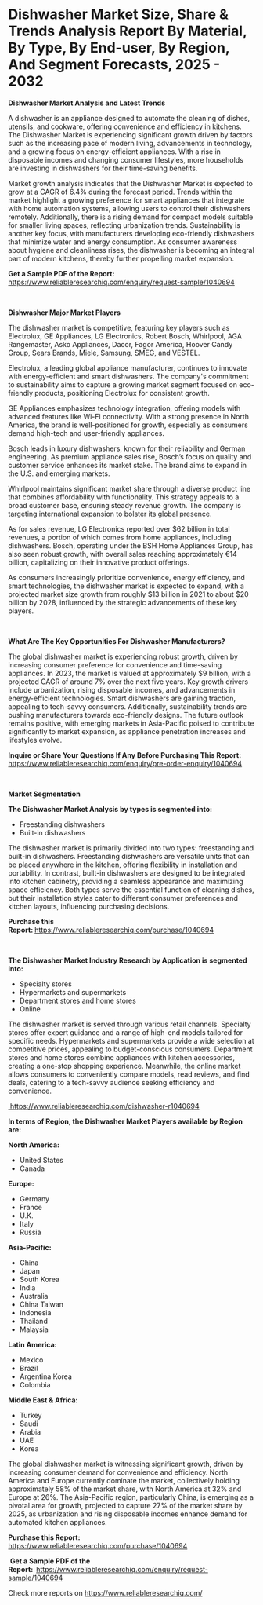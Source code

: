 <p><h1>Dishwasher Market Size, Share & Trends Analysis Report By Material, By Type, By End-user, By Region, And Segment Forecasts, 2025 - 2032</h1></p><p><strong>Dishwasher Market Analysis and Latest Trends</strong></p>
<p><p>A dishwasher is an appliance designed to automate the cleaning of dishes, utensils, and cookware, offering convenience and efficiency in kitchens. The Dishwasher Market is experiencing significant growth driven by factors such as the increasing pace of modern living, advancements in technology, and a growing focus on energy-efficient appliances. With a rise in disposable incomes and changing consumer lifestyles, more households are investing in dishwashers for their time-saving benefits.</p><p>Market growth analysis indicates that the Dishwasher Market is expected to grow at a CAGR of 6.4% during the forecast period. Trends within the market highlight a growing preference for smart appliances that integrate with home automation systems, allowing users to control their dishwashers remotely. Additionally, there is a rising demand for compact models suitable for smaller living spaces, reflecting urbanization trends. Sustainability is another key focus, with manufacturers developing eco-friendly dishwashers that minimize water and energy consumption. As consumer awareness about hygiene and cleanliness rises, the dishwasher is becoming an integral part of modern kitchens, thereby further propelling market expansion.</p></p>
<p><strong>Get a Sample PDF of the Report:&nbsp;</strong> <a href="https://www.reliableresearchiq.com/enquiry/request-sample/1040694?utm_campaign=1842&utm_medium=2&utm_source=Github&utm_content=ia&utm_term=08012025&utm_id=dishwasher">https://www.reliableresearchiq.com/enquiry/request-sample/1040694</a></p>
<p>&nbsp;</p>
<p><strong>Dishwasher Major Market Players</strong></p>
<p><p>The dishwasher market is competitive, featuring key players such as Electrolux, GE Appliances, LG Electronics, Robert Bosch, Whirlpool, AGA Rangemaster, Asko Appliances, Dacor, Fagor America, Hoover Candy Group, Sears Brands, Miele, Samsung, SMEG, and VESTEL. </p><p>Electrolux, a leading global appliance manufacturer, continues to innovate with energy-efficient and smart dishwashers. The company's commitment to sustainability aims to capture a growing market segment focused on eco-friendly products, positioning Electrolux for consistent growth.</p><p>GE Appliances emphasizes technology integration, offering models with advanced features like Wi-Fi connectivity. With a strong presence in North America, the brand is well-positioned for growth, especially as consumers demand high-tech and user-friendly appliances.</p><p>Bosch leads in luxury dishwashers, known for their reliability and German engineering. As premium appliance sales rise, Bosch’s focus on quality and customer service enhances its market stake. The brand aims to expand in the U.S. and emerging markets.</p><p>Whirlpool maintains significant market share through a diverse product line that combines affordability with functionality. This strategy appeals to a broad customer base, ensuring steady revenue growth. The company is targeting international expansion to bolster its global presence.</p><p>As for sales revenue, LG Electronics reported over $62 billion in total revenues, a portion of which comes from home appliances, including dishwashers. Bosch, operating under the BSH Home Appliances Group, has also seen robust growth, with overall sales reaching approximately €14 billion, capitalizing on their innovative product offerings.</p><p>As consumers increasingly prioritize convenience, energy efficiency, and smart technologies, the dishwasher market is expected to expand, with a projected market size growth from roughly $13 billion in 2021 to about $20 billion by 2028, influenced by the strategic advancements of these key players.</p></p>
<p>&nbsp;</p>
<p><strong>What Are The Key Opportunities For Dishwasher Manufacturers?</strong></p>
<p><p>The global dishwasher market is experiencing robust growth, driven by increasing consumer preference for convenience and time-saving appliances. In 2023, the market is valued at approximately $9 billion, with a projected CAGR of around 7% over the next five years. Key growth drivers include urbanization, rising disposable incomes, and advancements in energy-efficient technologies. Smart dishwashers are gaining traction, appealing to tech-savvy consumers. Additionally, sustainability trends are pushing manufacturers towards eco-friendly designs. The future outlook remains positive, with emerging markets in Asia-Pacific poised to contribute significantly to market expansion, as appliance penetration increases and lifestyles evolve.</p></p>
<p><strong>Inquire or Share Your Questions If Any Before Purchasing This Report:</strong> <a href="https://www.reliableresearchiq.com/enquiry/pre-order-enquiry/1040694?utm_campaign=1842&utm_medium=2&utm_source=Github&utm_content=ia&utm_term=08012025&utm_id=dishwasher">https://www.reliableresearchiq.com/enquiry/pre-order-enquiry/1040694</a></p>
<p>&nbsp;</p>
<p><strong>Market Segmentation</strong></p>
<p><strong>The Dishwasher Market Analysis by types is segmented into:</strong></p>
<p><ul><li>Freestanding dishwashers</li><li>Built-in dishwashers</li></ul></p>
<p><p>The dishwasher market is primarily divided into two types: freestanding and built-in dishwashers. Freestanding dishwashers are versatile units that can be placed anywhere in the kitchen, offering flexibility in installation and portability. In contrast, built-in dishwashers are designed to be integrated into kitchen cabinetry, providing a seamless appearance and maximizing space efficiency. Both types serve the essential function of cleaning dishes, but their installation styles cater to different consumer preferences and kitchen layouts, influencing purchasing decisions.</p></p>
<p><strong>Purchase this Report:&nbsp;</strong><a href="https://www.reliableresearchiq.com/purchase/1040694?utm_campaign=1842&utm_medium=2&utm_source=Github&utm_content=ia&utm_term=08012025&utm_id=dishwasher">https://www.reliableresearchiq.com/purchase/1040694</a></p>
<p>&nbsp;</p>
<p><strong>The Dishwasher Market Industry Research by Application is segmented into:</strong></p>
<p><ul><li>Specialty stores</li><li>Hypermarkets and supermarkets</li><li>Department stores and home stores</li><li>Online</li></ul></p>
<p><p>The dishwasher market is served through various retail channels. Specialty stores offer expert guidance and a range of high-end models tailored for specific needs. Hypermarkets and supermarkets provide a wide selection at competitive prices, appealing to budget-conscious consumers. Department stores and home stores combine appliances with kitchen accessories, creating a one-stop shopping experience. Meanwhile, the online market allows consumers to conveniently compare models, read reviews, and find deals, catering to a tech-savvy audience seeking efficiency and convenience.</p></p>
<p><a href="https://www.reliableresearchiq.com/dishwasher-r1040694?utm_campaign=1842&utm_medium=2&utm_source=Github&utm_content=ia&utm_term=08012025&utm_id=dishwasher">&nbsp;https://www.reliableresearchiq.com/dishwasher-r1040694</a></p>
<p><strong>In terms of Region, the Dishwasher Market Players available by Region are:</strong></p>
<p>
    <p> <strong> North America: </strong>
        <ul>
            <li>United States</li>
            <li>Canada</li>
        </ul>
        </p> 
    <p> <strong> Europe: </strong>
        <ul>
            <li>Germany</li>
            <li>France</li>
            <li>U.K.</li>
            <li>Italy</li>
            <li>Russia</li>
        </ul>
        </p> 
    <p> <strong> Asia-Pacific: </strong>
        <ul>
            <li>China</li>
            <li>Japan</li>
            <li>South Korea</li>
            <li>India</li>
            <li>Australia</li>
            <li>China Taiwan</li>
            <li>Indonesia</li>
            <li>Thailand</li>
            <li>Malaysia</li>
        </ul>
        </p> 
    <p> <strong> Latin America: </strong>
        <ul>
            <li>Mexico</li>
            <li>Brazil</li>
            <li>Argentina Korea</li>
            <li>Colombia</li>
        </ul>
        </p> 
    <p> <strong> Middle East & Africa: </strong>
        <ul>
            <li>Turkey</li>
            <li>Saudi</li>
            <li>Arabia</li>
            <li>UAE</li>
            <li>Korea</li>
        </ul>
    </p>
    </p>
<p><p>The global dishwasher market is witnessing significant growth, driven by increasing consumer demand for convenience and efficiency. North America and Europe currently dominate the market, collectively holding approximately 58% of the market share, with North America at 32% and Europe at 26%. The Asia-Pacific region, particularly China, is emerging as a pivotal area for growth, projected to capture 27% of the market share by 2025, as urbanization and rising disposable incomes enhance demand for automated kitchen appliances.</p></p>
<p><strong>Purchase this Report: </strong><a href="https://www.reliableresearchiq.com/purchase/1040694?utm_campaign=1842&utm_medium=2&utm_source=Github&utm_content=ia&utm_term=08012025&utm_id=dishwasher">https://www.reliableresearchiq.com/purchase/1040694</a></p>
<p>&nbsp;<strong>Get a Sample PDF of the Report:&nbsp;&nbsp;</strong><a href="https://www.reliableresearchiq.com/enquiry/request-sample/1040694?utm_campaign=1842&utm_medium=2&utm_source=Github&utm_content=ia&utm_term=08012025&utm_id=dishwasher">https://www.reliableresearchiq.com/enquiry/request-sample/1040694</a></p>
<p><strong></strong></p>
<p>Check more reports on <a href="https://www.reliableresearchiq.com/?utm_campaign=1842&utm_medium=2&utm_source=Github&utm_content=ia&utm_term=08012025&utm_id=dishwasher">https://www.reliableresearchiq.com/</a></p>